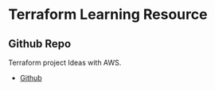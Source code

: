 # Terraform Learning Resource 

## Github Repo

Terraform project Ideas with AWS. 

- [Github](https://github.com/OklenCodes/Terraform-AWS-Projects)

